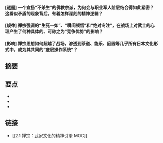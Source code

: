 #### [谜题] 一个宣扬“不杀生”的佛教宗派，为何会与职业军人阶层结合得如此紧密？这看似矛盾的现象背后，有着怎样深刻的精神逻辑？


#### [规律] 禅宗强调的“生死一如”、“瞬间顿悟”和“绝对专注”，在战场上对武士的心理产生了何种具体的、可称之为“竞争优势”的影响？


#### [影响] 禅宗思想如何超越了战场，渗透到茶道、能乐、庭园等几乎所有日本文化形式中，成为其共同的“底层操作系统”？


## 摘要


## 要点

- 
- 
- 

## 链接

- [[2.1 禅宗：武家文化的精神引擎 MOC]]
